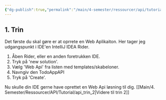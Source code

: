 ```yaml
---
{"dg-publish":true,"permalink":"/main/4-semester/ressourcer/api/tutorial/api-trin-1/","title":"Trin 1","tags":["ressource","API","Web Api","Tutorial"],"created":"2024-08-16T09:16:35.757+02:00"}
---
```


## 1. Trin

Det første du skal gøre er at oprrete en Web Aplikaiton. Her tager jeg
udgangspunkt i IDE'en IntelliJ IDEA Rider.

1. Åben Rider, eller en anden foretrukken IDE.
2. Tryk på 'new solution'.
3. Vælg 'Web Api' fra listen med templates/skabeloner.
4. Navngiv den TodoAppAPI
5. Tryk på 'Create'.

Nu skulle din IDE gerne have oprettet en Web Api løsning til dig.
[[Main/4. Semester/Ressourcer/API/Tutorial/api_trin_2\|Videre til trin 2]]
